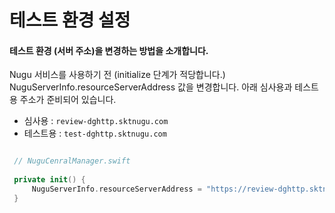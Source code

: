 
# 테스트 환경 설정

#### 테스트 환경 (서버 주소)을 변경하는 방법을 소개합니다.

Nugu 서비스를 사용하기 전 (initialize 단계가 적당합니다.) NuguServerInfo.resourceServerAddress 값을 변경합니다.
아래 심사용과 테스트용 주소가 준비되어 있습니다.

   * 심사용 : `review-dghttp.sktnugu.com` 
   * 테스트용 : `test-dghttp.sktnugu.com`

   ```swift
   
    // NuguCenralManager.swift 
    
    private init() { 
        NuguServerInfo.resourceServerAddress = "https://review-dghttp.sktnugu.com"
    }
   ```


